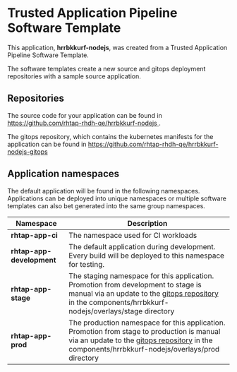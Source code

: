# Trusted Application Pipeline Software Template

This application, **hrrbkkurf-nodejs**, was created from a Trusted Application Pipeline Software Template.

The software templates create a new source and gitops deployment repositories with a sample source application. 

## Repositories

The source code for your application can be found in [https://github.com/rhtap-rhdh-qe/hrrbkkurf-nodejs ](https://github.com/rhtap-rhdh-qe/hrrbkkurf-nodejs ).
 
The gitops repository, which contains the kubernetes manifests for the application can be found in 
[https://github.com/rhtap-rhdh-qe/hrrbkkurf-nodejs-gitops ](https://github.com/rhtap-rhdh-qe/hrrbkkurf-nodejs-gitops ) 

## Application namespaces 

The default application will be found in the following namespaces. Applications can be deployed into unique namespaces or multiple software templates can also bet generated into the same group namespaces.  

|  Namespace   |  Description   |  
| -------- | -------- |
| **rhtap-app-ci** | The namespace used for CI workloads |
| **rhtap-app-development** | The default application during development. Every build will be deployed to this namespace for testing. |
| **rhtap-app-stage** | The staging namespace for this application. Promotion from development to stage is manual via an update to the [gitops repository](https://github.com/rhtap-rhdh-qe/hrrbkkurf-nodejs-gitops ) in the components/hrrbkkurf-nodejs/overlays/stage directory |
| **rhtap-app-prod** | The production namespace for this application. Promotion from stage to production is manual via an update to the [gitops repository](https://github.com/rhtap-rhdh-qe/hrrbkkurf-nodejs-gitops ) in the components/hrrbkkurf-nodejs/overlays/prod directory |